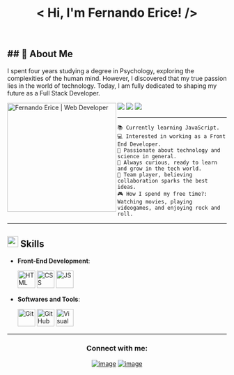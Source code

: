 <h1 align="center">
< Hi, I'm Fernando Erice! />
  <!--<img src="https://media.giphy.com/media/hvRJCLFzcasrR4ia7z/giphy.gif" width="30">--></h1>
<br/>

<h2>## 👋 About Me</h2>

<p>I spent four years studying a degree in Psychology, exploring the complexities of the human mind. However, I discovered that my true passion lies in the world of technology. Today, I am fully dedicated to shaping my future as a Full Stack Developer.</p>

<img align="left" src="https://png.pngtree.com/png-vector/20230728/ourmid/pngtree-programmer-clipart-developer-sitting-behind-his-computer-in-glasses-cartoon-vector-png-image_6815441.png" alt="Fernando Erice | Web Developer" width="250" />

<img src="https://img.shields.io/badge/Argentina-79c0ff" /> <img src="https://img.shields.io/badge/Focus-FrontEnd%20Development-238636" /> <img src="https://img.shields.io/badge/Studying-Javascript-f7e025" />

-------------------------
```
📚 Currently learning JavaScript.
💻 Interested in working as a Front End Developer.
🔭 Passionate about technology and science in general.
🚀 Always curious, ready to learn and grow in the tech world.
🤝 Team player, believing collaboration sparks the best ideas.
🎮 How I spend my free time?: Watching movies, playing videogames, and enjoying rock and roll.
```
<hr>

## <img src="https://media2.giphy.com/media/QssGEmpkyEOhBCb7e1/giphy.gif?cid=ecf05e47a0n3gi1bfqntqmob8g9aid1oyj2wr3ds3mg700bl&rid=giphy.gif" width ="25"><b> Skills</b>
<p align="center">

- **Front-End Development**:

   <img src="https://user-images.githubusercontent.com/64439609/212556407-f122dc0e-901c-4df7-960f-29a3b52c5349.png" width="40" height="40" alt="HTML" />
   <img src="https://user-images.githubusercontent.com/64439609/212556203-47a51702-fec1-4275-bafb-6afdea15b092.png" width="40" height="40" alt="CSS" />
   <img src="https://user-images.githubusercontent.com/64439609/212556085-e6f8391a-6f25-43d5-8bfe-818167047cfb.png" width="40" height="40" alt="JS"/>
   
- **Softwares and Tools**:

    <img src="https://user-images.githubusercontent.com/64439609/212556685-de9a7c04-31b0-43b6-af39-7c82ac13b321.png" width="40" height="40" alt="Git"/>
    <img src="https://user-images.githubusercontent.com/64439609/212556741-81407849-82c8-4926-854f-820e8a644375.png" width="40" height="40" alt="GitHub"/>
    <img src="https://user-images.githubusercontent.com/64439609/212556802-77a65ec1-aa71-4272-b603-1a57d1914678.png" width="40" height="40" alt="Visual Studio Code"/>

<hr>
<h3 align="center">Connect with me:</h3>

<div align="center">
  
[![image](https://img.shields.io/badge/LinkedIn-0077B5?style=for-the-badge&logo=linkedin&logoColor=white)](https://www.linkedin.com/in/fernando-erice-518248345/) 
[![image](https://img.shields.io/badge/Gmail-D14836?style=for-the-badge&logo=gmail&logoColor=white)](mailto:fererice.dev@gmail.com)
<!--[![image](https://img.shields.io/badge/Instagram-E4405F?style=for-the-badge&logo=instagram&logoColor=white)](#)
[![image](https://img.shields.io/badge/Twitter-1DA1F2?style=for-the-badge&logo=twitter&logoColor=white)](#)-->

</div>
